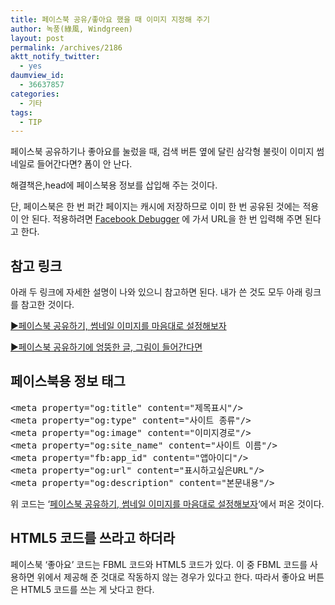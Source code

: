 ```yaml
---
title: 페이스북 공유/좋아요 했을 때 이미지 지정해 주기
author: 녹풍(綠風, Windgreen)
layout: post
permalink: /archives/2186
aktt_notify_twitter:
  - yes
daumview_id:
  - 36637857
categories:
  - 기타
tags:
  - TIP
---
```

페이스북 공유하기나 좋아요를 눌렀을 때, 검색 버튼 옆에 달린 삼각형 불릿이 이미지 썸네일로 들어간다면? 폼이 안 난다.

해결책은,head에 페이스북용 정보를 삽입해 주는 것이다.

단, 페이스북은 한 번 퍼간 페이지는 캐시에 저장하므로 이미 한 번 공유된 것에는 적용이 안 된다. 적용하려면 [Facebook Debugger][1] 에 가서 URL을 한 번 입력해 주면 된다고 한다.

## 참고 링크

아래 두 링크에 자세한 설명이 나와 있으니 참고하면 된다. 내가 쓴 것도 모두 아래 링크를 참고한 것이다.

[▶페이스북 공유하기, 썸네일 이미지를 마음대로 설정해보자][2]

<a title="페이스북 공유하기에 엉뚱한 글, 그림이 들어간다면" href="http://pat.im/812" rel="bookmark">▶페이스북 공유하기에 엉뚱한 글, 그림이 들어간다면</a>

## 페이스북용 정보 태그

<div>
  <pre class="brush: html; gutter: true; first-line: 1">&lt;meta property="og:title" content="제목표시"/&gt;
&lt;meta property="og:type" content="사이트 종류"/&gt;
&lt;meta property="og:image" content="이미지경로"/&gt;
&lt;meta property="og:site_name" content="사이트 이름"/&gt;
&lt;meta property="fb:app_id" content="앱아이디"/&gt;
&lt;meta property="og:url" content="표시하고싶은URL"/&gt;
&lt;meta property="og:description" content="본문내용"/&gt;</pre>
  
  <p class="brush: html; gutter: true; first-line: 1">
    위 코드는 &#8216;<a href="http://thekida.tistory.com/26">페이스북 공유하기, 썸네일 이미지를 마음대로 설정해보자</a>&#8216;에서 퍼온 것이다.
  </p>
  
  <h2 class="brush: html; gutter: true; first-line: 1">
    HTML5 코드를 쓰라고 하더라
  </h2>
  
  <p class="brush: html; gutter: true; first-line: 1">
    페이스북 &#8216;좋아요&#8217; 코드는 FBML 코드와 HTML5 코드가 있다. 이 중 FBML 코드를 사용하면 위에서 제공해 준 것대로 작동하지 않는 경우가 있다고 한다. 따라서 좋아요 버튼은 HTML5 코드를 쓰는 게 낫다고 한다.
  </p>
</div>

 [1]: http://developers.facebook.com/tools/lint
 [2]: http://thekida.tistory.com/26